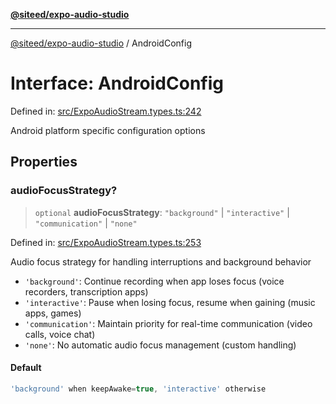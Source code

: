 [**@siteed/expo-audio-studio**](../README.md)

***

[@siteed/expo-audio-studio](../README.md) / AndroidConfig

# Interface: AndroidConfig

Defined in: [src/ExpoAudioStream.types.ts:242](https://github.com/deeeed/expo-audio-stream/blob/34c8c0f2f587ecde9adf97c539289b128f0bccc1/packages/expo-audio-studio/src/ExpoAudioStream.types.ts#L242)

Android platform specific configuration options

## Properties

### audioFocusStrategy?

> `optional` **audioFocusStrategy**: `"background"` \| `"interactive"` \| `"communication"` \| `"none"`

Defined in: [src/ExpoAudioStream.types.ts:253](https://github.com/deeeed/expo-audio-stream/blob/34c8c0f2f587ecde9adf97c539289b128f0bccc1/packages/expo-audio-studio/src/ExpoAudioStream.types.ts#L253)

Audio focus strategy for handling interruptions and background behavior

- `'background'`: Continue recording when app loses focus (voice recorders, transcription apps)
- `'interactive'`: Pause when losing focus, resume when gaining (music apps, games)
- `'communication'`: Maintain priority for real-time communication (video calls, voice chat)
- `'none'`: No automatic audio focus management (custom handling)

#### Default

```ts
'background' when keepAwake=true, 'interactive' otherwise
```
